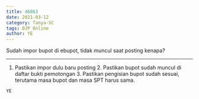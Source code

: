```yaml
---
title: 46863
date: 2021-03-12
category: Tanya-SC
tags: DJP Online
author: YE
---
```


Sudah impor bupot di ebupot, tidak muncul saat posting kenapa?

---

1. Pastikan impor dulu baru posting 2. Pastikan bupot sudah muncul di daftar bukti pemotongan 3. Pastikan pengisian bupot sudah sesuai, terutama masa bupot dan masa SPT harus sama.

`YE`
